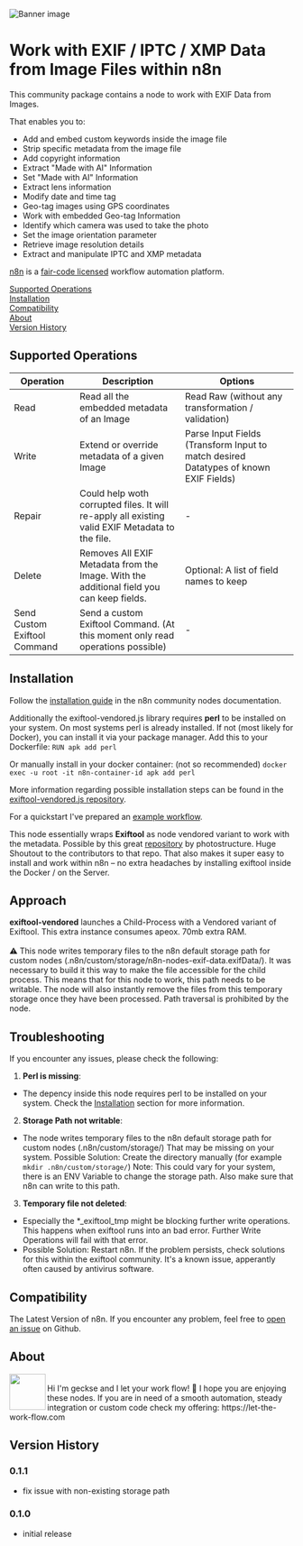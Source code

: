 ![Banner image](https://user-images.githubusercontent.com/10284570/173569848-c624317f-42b1-45a6-ab09-f0ea3c247648.png)

# Work with EXIF / IPTC / XMP Data from Image Files within n8n

This community package contains a node to work with EXIF Data from Images.


That enables you to:
* Add and embed custom keywords inside the image file
* Strip specific metadata from the image file
* Add copyright information
* Extract "Made with AI" Information
* Set "Made with AI" Information
* Extract lens information
* Modify date and time tag
* Geo-tag images using GPS coordinates
* Work with embedded Geo-tag Information
* Identify which camera was used to take the photo
* Set the image orientation parameter
* Retrieve image resolution details
* Extract and manipulate IPTC and XMP metadata

[n8n](https://n8n.io/) is a [fair-code licensed](https://docs.n8n.io/reference/license/) workflow automation platform.

[Supported Operations](#supported-operations)  
[Installation](#installation)  
[Compatibility](#compatibility)  
[About](#about)  
[Version History](#version-history)  

## Supported Operations

| Operation  | Description | Options |
| ------------- |  ------------- |  ------------- | 
| Read  | Read all the embedded metadata of an Image | Read Raw (without any transformation / validation) |
| Write  | Extend or override metadata of a given Image | Parse Input Fields (Transform Input to match desired Datatypes of known EXIF Fields) |
| Repair  | Could help woth corrupted files. It will re-apply all existing valid EXIF Metadata to the file. | - |
| Delete  | Removes All EXIF Metadata from the Image. With the additional field you can keep fields. | Optional: A list of field names to keep |
| Send Custom Exiftool Command | Send a custom Exiftool Command. (At this moment only read operations possible) | - |

## Installation
Follow the [installation guide](https://docs.n8n.io/integrations/community-nodes/installation/) in the n8n community nodes documentation.

Additionally the exiftool-vendored.js library requires **perl** to be installed on your system.
On most systems perl is already installed. If not (most likely for Docker), you can install it via your package manager.
Add this to your Dockerfile:
```RUN apk add perl```

Or manually install in your docker container: (not so recommended)
```docker exec -u root -it n8n-container-id apk add perl```

More information regarding possible installation steps can be found in the [exiftool-vendored.js repository](https://github.com/photostructure/exiftool-vendored.js).

For a quickstart I've prepared an [example workflow](https://cloud.let-the-work-flow.com/workflows/exif-node.json).

This node essentially wraps **Exiftool** as node vendored variant to work with the metadata.
Possible by this great [repository](https://github.com/photostructure/exiftool-vendored.js) by photostructure. Huge Shoutout to the contributors to that repo. 
That also makes it super easy to install and work within n8n – no extra headaches by installing exiftool inside the Docker / on the Server. 

## Approach

**exiftool-vendored** launches a Child-Process with a Vendored variant of Exiftool. This extra instance consumes apeox. 70mb extra RAM. <br>
<br>⚠️ This node writes temporary files to the n8n default storage path for custom nodes (.n8n/custom/storage/n8n-nodes-exif-data.exifData/). It was necessary to build it this way to make the file accessible for the child process. This means that for this node to work, this path needs to be writable. The node will also instantly remove the files from this temporary storage once they have been processed. Path traversal is prohibited by the node.

## Troubleshooting

If you encounter any issues, please check the following:

1. **Perl is missing**:
- The depency inside this node requires perl to be installed on your system. Check the [Installation](#installation) section for more information.

2. **Storage Path not writable**:
- The node writes temporary files to the n8n default storage path for custom nodes (.n8n/custom/storage/)
That may be missing on your system. Possible Solution: Create the directory manually (for example `mkdir .n8n/custom/storage/`)
Note: This could vary for your system, there is an ENV Variable to change the storage path. Also make sure that n8n can write to this path.

3. **Temporary file not deleted**:
- Especially the *_exiftool_tmp might be blocking further write operations. This happens when exiftool runs into an bad error. Further Write Operations will fail with that error.
- Possible Solution: Restart n8n. If the problem persists, check solutions for this within the exiftool community. It's a known issue, apperantly often caused by antivirus software.

## Compatibility

The Latest Version of n8n. If you encounter any problem, feel free to [open an issue](https://github.com/geckse/n8n-nodes-exif-data) on Github. 

## About

<img src="https://cloud.let-the-work-flow.com/logo-64.png" align="left" height="64" width="64"> 
<br>
Hi I'm geckse and I let your work flow! 👋 
I hope you are enjoying these nodes. If you are in need of a smooth automation, steady integration or custom code check my offering: https://let-the-work-flow.com

## Version History
### 0.1.1
- fix issue with non-existing storage path
### 0.1.0
- initial release
